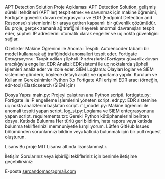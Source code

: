 APT Detection Solution
Proje Açıklaması
APT Detection Solution, gelişmiş sürekli tehditleri (APT'ler) tespit etmek ve savunmak için makine öğrenimi, Fortigate güvenlik duvarı entegrasyonu ve EDR (Endpoint Detection and Response) sistemlerini bir araya getiren kapsamlı bir güvenlik çözümüdür. Bu proje, gerçek zamanlı ağ trafiğini izleyerek anormal davranışları tespit eder, şüpheli IP adreslerini otomatik olarak engeller ve uç nokta güvenliğini sağlar.

Özellikler
Makine Öğrenimi ile Anomali Tespiti: Autoencoder tabanlı bir model kullanarak ağ trafiğindeki anomalleri tespit eder.
Fortigate Entegrasyonu: Tespit edilen şüpheli IP adreslerini Fortigate güvenlik duvarı aracılığıyla engeller.
EDR Analizi: EDR sistemi ile uç noktalarda şüpheli işlemleri analiz eder ve izole eder.
SIEM Loglama: Olayları loglar ve SIEM sistemine gönderir, böylece detaylı analiz ve raporlama yapılır.
Kurulum ve Kullanım
Gereksinimler
Python 3.x
Fortigate API erişimi
EDR aracı (örneğin, edr-tool)
Elasticsearch (SIEM için)

Dosya Yapısı
main.py: Projeyi çalıştıran ana Python scripti.
fortigate.py: Fortigate ile IP engelleme işlemlerini yöneten script.
edr.py: EDR sistemine uç nokta analizlerini başlatan script.
ml_model.py: Makine öğrenimi ile anomali tespiti yapan script.
log_si.py: Loglama ve SIEM entegrasyonunu yapan script.
requirements.txt: Gerekli Python kütüphanelerini belirten dosya.
Katkıda Bulunma
Her türlü geri bildirim, hata raporu veya katkıda bulunma tekliflerinizi memnuniyetle karşılıyorum. Lütfen GitHub Issues bölümünden sorunlarınızı bildirin veya katkıda bulunmak için bir pull request oluşturun.

Lisans
Bu proje MIT Lisansı altında lisanslanmıştır.

İletişim
Sorularınız veya işbirliği teklifleriniz için benimle iletişime geçebilirsiniz:

E-posta
sercandomac@gmail.com
